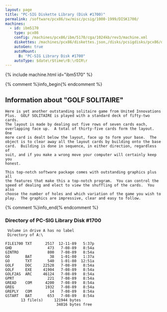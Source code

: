 ```yaml
---
layout: page
title: "PC-SIG Diskette Library (Disk #1700)"
permalink: /software/pcx86/sw/misc/pcsig/1000-1999/DISK1700/
machines:
  - id: ibm5170
    type: pcx86
    config: /machines/pcx86/ibm/5170/cga/1024kb/rev3/machine.xml
    diskettes: /machines/pcx86/diskettes.json,/disks/pcsigdisks/pcx86/diskettes.json
    autoGen: true
    autoMount:
      B: "PC-SIG Library Disk #1700"
    autoType: $date\r$time\rB:\rDIR\r
---
```


{% include machine.html id="ibm5170" %}

{% comment %}info_begin{% endcomment %}

## Information about "GOLF SOLITAIRE"

    Here is yet another outstanding solitaire game from United Innovations
    Plus.  GOLF SOLITAIRE is played with a standard deck of fifty-two cards.
    The layout is made by dealing out five rows of seven cards each,
    overlapping face up.  A total of thirty-five cards form the layout.  One
    more card is dealt below the layout, face up to form your base.  The
    object is to clear away all the layout cards by building onto the base
    card.  Building is done in sequence, in either direction, regardless of
    suit, and if you make a wrong move your computer will certainly keep you
    honest.
    
    This top-notch software package comes with outstanding graphics plus all
    the features that make this a top-notch program.  You can control the
    speed of dealing and elect to view the shuffling of the cards.  You also
    choose the number of holes and which variation of the game you wish to
    play.  The graphics are impressive, clear and easy to follow.
{% comment %}info_end{% endcomment %}


### Directory of PC-SIG Library Disk #1700

     Volume in drive A has no label
     Directory of A:\

    FILE1700 TXT      2517  12-11-89   5:37p
    GHD                473   7-08-89   8:54a
    GINTRO             800   7-08-89   8:54a
    GO       BAT        38   1-01-80   1:37a
    GO       TXT       540   1-01-80  12:51a
    GOLF     DOC     22528   7-08-89   8:54a
    GOLF     EXE     41904   7-08-89   8:54a
    GOLF2AS  ARC     46124   7-08-89   8:54a
    GPRT               221   7-08-89   8:54a
    GREAD    COM      4200   7-08-89   8:54a
    GREG              1932   7-08-89   8:54a
    GREPLY   COM        14   7-08-89   8:54a
    GSTART   BAT       653   7-08-89   8:54a
           13 file(s)     121944 bytes
                           34816 bytes free
